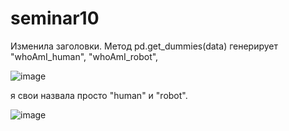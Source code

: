 # seminar10

Изменила заголовки. Метод pd.get_dummies(data) генерирует "whoAmI_human",	"whoAmI_robot", 

![image](https://github.com/LidiaSob/seminar10/assets/44520029/92b3e9c4-10bb-49c4-904f-7100edcefd28)

я свои назвала просто "human" и "robot".

![image](https://github.com/LidiaSob/seminar10/assets/44520029/d9798cc7-2efe-4e35-8793-19a66abc28b6)
